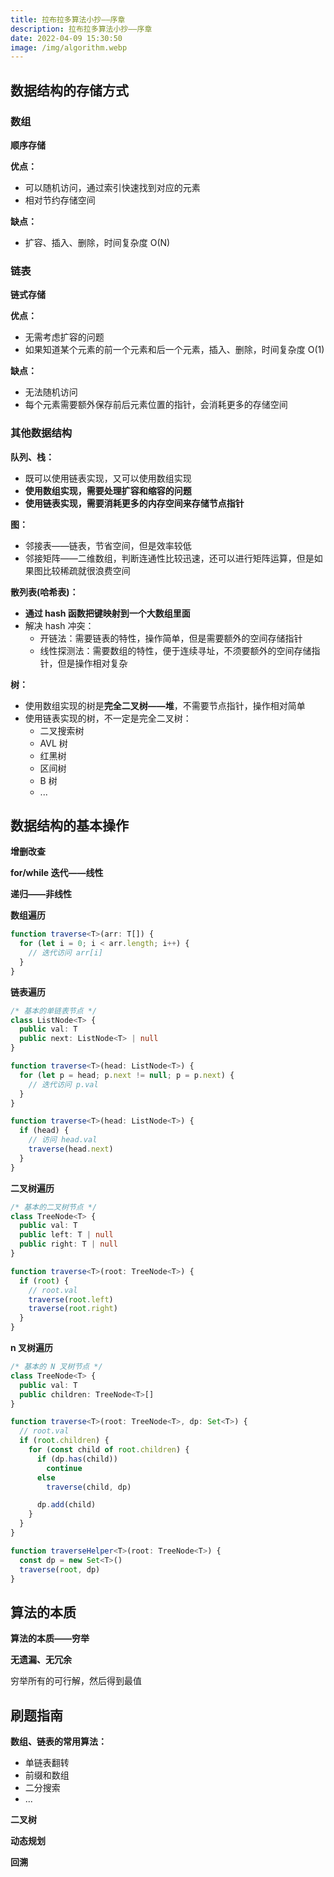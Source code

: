 ```yaml
---
title: 拉布拉多算法小抄——序章
description: 拉布拉多算法小抄——序章
date: 2022-04-09 15:30:50
image: /img/algorithm.webp
---
```




## 数据结构的存储方式

### 数组

**顺序存储**

**优点：**
- 可以随机访问，通过索引快速找到对应的元素
- 相对节约存储空间

**缺点：**
- 扩容、插入、删除，时间复杂度 O(N)

### 链表

**链式存储**

**优点：**
- 无需考虑扩容的问题
- 如果知道某个元素的前一个元素和后一个元素，插入、删除，时间复杂度 O(1)

**缺点：**
- 无法随机访问
- 每个元素需要额外保存前后元素位置的指针，会消耗更多的存储空间

### 其他数据结构

**队列、栈：**
- 既可以使用链表实现，又可以使用数组实现
- **使用数组实现，需要处理扩容和缩容的问题**
- **使用链表实现，需要消耗更多的内存空间来存储节点指针**

**图：**
- 邻接表——链表，节省空间，但是效率较低
- 邻接矩阵——二维数组，判断连通性比较迅速，还可以进行矩阵运算，但是如果图比较稀疏就很浪费空间

**散列表(哈希表)：**
- **通过 hash 函数把键映射到一个大数组里面**
- 解决 hash 冲突：
  - 开链法：需要链表的特性，操作简单，但是需要额外的空间存储指针
  - 线性探测法：需要数组的特性，便于连续寻址，不须要额外的空间存储指针，但是操作相对复杂

**树：**
- 使用数组实现的树是**完全二叉树——堆**，不需要节点指针，操作相对简单
- 使用链表实现的树，不一定是完全二叉树：
  - 二叉搜索树
  - AVL 树
  - 红黑树
  - 区间树
  - B 树
  - ...

## 数据结构的基本操作

**增删改查**

**for/while 迭代——线性**

**递归——非线性**

**数组遍历**

```ts
function traverse<T>(arr: T[]) {
  for (let i = 0; i < arr.length; i++) {
    // 迭代访问 arr[i]
  }
}
```

**链表遍历**

```ts
/* 基本的单链表节点 */
class ListNode<T> {
  public val: T
  public next: ListNode<T> | null
}

function traverse<T>(head: ListNode<T>) {
  for (let p = head; p.next != null; p = p.next) {
    // 迭代访问 p.val
  }
}

function traverse<T>(head: ListNode<T>) {
  if (head) {
    // 访问 head.val
    traverse(head.next)
  }
}
```

**二叉树遍历**

```ts
/* 基本的二叉树节点 */
class TreeNode<T> {
  public val: T
  public left: T | null
  public right: T | null
}

function traverse<T>(root: TreeNode<T>) {
  if (root) {
    // root.val
    traverse(root.left)
    traverse(root.right)
  }
}
```

**n 叉树遍历**

```ts
/* 基本的 N 叉树节点 */
class TreeNode<T> {
  public val: T
  public children: TreeNode<T>[]
}

function traverse<T>(root: TreeNode<T>, dp: Set<T>) {
  // root.val
  if (root.children) {
    for (const child of root.children) {
      if (dp.has(child))
        continue
      else
        traverse(child, dp)

      dp.add(child)
    }
  }
}

function traverseHelper<T>(root: TreeNode<T>) {
  const dp = new Set<T>()
  traverse(root, dp)
}
```

## 算法的本质

**算法的本质——穷举**

**无遗漏、无冗余**

穷举所有的可行解，然后得到最值

## 刷题指南

**数组、链表的常用算法：**
- 单链表翻转
- 前缀和数组
- 二分搜索
- ...

**二叉树**

**动态规划**

**回溯**
